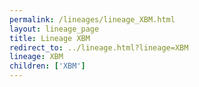 ```yaml
---
permalink: /lineages/lineage_XBM.html
layout: lineage_page
title: Lineage XBM
redirect_to: ../lineage.html?lineage=XBM
lineage: XBM
children: ['XBM']
---
```

